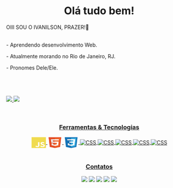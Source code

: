  <h1 align="center">Olá tudo bem!</h1>
  OIII SOU O IVANILSON, PRAZER!👋<br>
<br>
<p>- Aprendendo desenvolvimento Web.</p>
<p>- Atualmente morando no Rio de Janeiro, RJ.</p>
<p>- Pronomes Dele/Ele.</p>
<br>
<h4 align="center">
</h4>
<br>
<!--<img src="" width="30%" height="30%" align="right">-->
<div>
<a href="https://github.com/ivanilsonsilva">
<img height="175em" src="https://github-readme-stats.vercel.app/api?username=Ivanilsonsillva&show_icons=true&theme=highcontrast&include_all_commits=true&count_private=true"/>

<img height="175em" src="https://github-readme-stats.vercel.app/api/top-langs/?username=Ivanilsonsillva&layout=compact&langs_count=7&theme=highcontrast"/>
</div>
<br>
<div  align="center"> 
  <div style="display: inline_block"><br>
  <h3>Ferramentas & Tecnologias</h3>
  <img align="center" alt="Rafa-Js" height="30" width="40" src="https://raw.githubusercontent.com/devicons/devicon/master/icons/javascript/javascript-plain.svg">
  <img align="center" alt="HTML" height="30" width="40" src="https://raw.githubusercontent.com/devicons/devicon/master/icons/html5/html5-original.svg">
  <img align="center" alt="CSS" height="30" width="40" src="https://raw.githubusercontent.com/devicons/devicon/master/icons/css3/css3-original.svg">
  <img align="center" alt="CSS" height="30" width="40" src="https://icongr.am/devicon/git-original.svg?size=102&color=currentColor">
  <img align="center" alt="CSS" height="30" width="40" src="https://icongr.am/devicon/nodejs-original.svg?size=102&color=currentColor">
  <img align="center" alt="CSS" height="30" width="40" src="https://icongr.am/devicon/react-original.svg?size=102&color=currentColor">
  <img align="center" alt="CSS" height="30" width="40" src="https://icongr.am/devicon/typescript-original.svg?size=102&color=currentColor">
  <img align="center" alt="CSS" height="30" width="40" src="https://icongr.am/devicon/mysql-original-wordmark.svg?size=102&color=currentColor">
</div>
 <br>
  <div align="center">
  <h3>Contatos</h3>
  <a href="https://www.youtube.com/channel/UCT5glPYD7wODX_de_W8Wl5Q" target="_blank"><img src="https://img.shields.io/badge/YouTube-FF0000?style=for-the-badge&logo=youtube&logoColor=white" target="_blank"></a>
  <a href="https://www.instagram.com/lil_nill30/" target="_blank"><img src="https://img.shields.io/badge/-Instagram-%23E4405F?style=for-the-badge&logo=instagram&logoColor=white" target="_blank"></a>
  <a href = "mailto:ivanilsonsillva2020@gmail.com"><img src="https://img.shields.io/badge/-Gmail-%23333?style=for-the-badge&logo=gmail&logoColor=white" target="_blank"></a>
  <a href="https://discord.gg/9FvQmNVk"_blank"><img src="https://img.shields.io/badge/Discord-7289DA?style=for-the-badge&logo=discord&logoColor=white"target="_blank"></a>
  <a href="https://www.linkedin.com/in/ivanilson-sillva/" target="_blank"><img src="https://img.shields.io/badge/-LinkedIn-%230077B5?style=for-the-badge&logo=linkedin&logoColor=white" target="_blank"></a> 
  </a>
</div>
  <br>
  <br>
  <div align="center">
</div>
